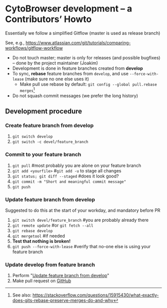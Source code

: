 # CytoBrowser development – a Contributors’ Howto
Essentially we follow a simplified Gitflow (master is used as release branch)

See, e.g., https://www.atlassian.com/git/tutorials/comparing-workflows/gitflow-workflow
- Do not touch master; master is only for releases (and possible bugfixes) – done by the project maintainer (Joakim)
- Development is done in feature branches created from **develop**
- To sync, **rebase** feature branches from `develop`, and use `--force-with-lease` (make sure no one else uses it)
  - Make pull use rebase by default: `git config --global pull.rebase merges`[^1]
- Do not squash commit messages (we prefer the long history)
[^1]: See also: https://stackoverflow.com/questions/15915430/what-exactly-does-gits-rebase-preserve-merges-do-and-why

## Development procedure
### Create feature branch from develop
1. `git switch develop`
2. `git switch -c devel/feature_branch`

### Commit to your feature branch
1. `git pull` #most probably you are alone on your feature branch
2. `git add <yourfile>` #`git add -u` to stage all changes
3. `git status; git diff --staged` #does it look good?
4. `git commit -m "Short and meaningful commit message"`
5. `git push`

### Update feature branch from develop
Suggested to do this at the start of your workday, and mandatory before PR
1. `git switch devel/feature_branch` #you are probably already there
2. `git remote update` #or `git fetch --all`
3. `git rebase develop`
4. `git mergetool` #if needed
5. **Test that nothing is broken!**
6. `git push --force-with-lease` #verify that no-one else is using your feature branch

### Update develop from feature branch
1. Perform "[Update feature branch from develop](#update-feature-branch-from-develop)"
2. Make pull request on [GitHub](https://github.com/MIDA-group/CytoBrowser/pulls)
